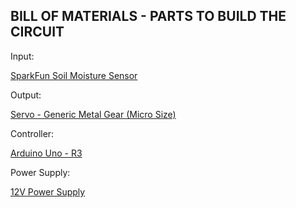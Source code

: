 BILL OF MATERIALS - PARTS TO BUILD THE CIRCUIT
----------------------------------------------
Input:

[SparkFun Soil Moisture Sensor](https://www.sparkfun.com/products/13322)


Output:

[Servo - Generic Metal Gear (Micro Size)](https://www.sparkfun.com/products/10333)


Controller:

[Arduino Uno - R3](https://www.sparkfun.com/products/11021)


Power Supply:

[12V Power Supply](https://www.sparkfun.com/products/9442)


